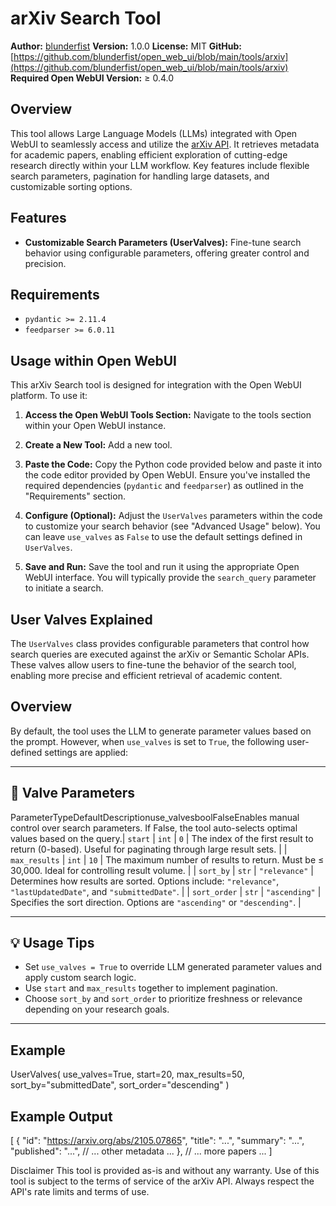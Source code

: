 # arXiv Search Tool

**Author:** [blunderfist](https://github.com/blunderfist)
**Version:** 1.0.0
**License:** MIT
**GitHub:** [https://github.com/blunderfist/open_web_ui/blob/main/tools/arxiv](https://github.com/blunderfist/open_web_ui/blob/main/tools/arxiv)
**Required Open WebUI Version:** ≥ 0.4.0

## Overview

This tool allows Large Language Models (LLMs) integrated with Open WebUI to seamlessly access and utilize the [arXiv API](https://info.arxiv.org/help/api/user-manual.htm).  It retrieves metadata for academic papers, enabling efficient exploration of cutting-edge research directly within your LLM workflow.  Key features include flexible search parameters, pagination for handling large datasets, and customizable sorting options.

## Features

* **Customizable Search Parameters (UserValves):**  Fine-tune search behavior using configurable parameters, offering greater control and precision.


## Requirements

* `pydantic >= 2.11.4`
* `feedparser >= 6.0.11`

## Usage within Open WebUI

This arXiv Search tool is designed for integration with the Open WebUI platform.  To use it:

1. **Access the Open WebUI Tools Section:**  Navigate to the tools section within your Open WebUI instance.

2. **Create a New Tool:**  Add a new tool.

3. **Paste the Code:** Copy the Python code provided below and paste it into the code editor provided by Open WebUI.  Ensure you've installed the required dependencies (`pydantic` and `feedparser`) as outlined in the "Requirements" section.

4. **Configure (Optional):** Adjust the `UserValves` parameters within the code to customize your search behavior (see "Advanced Usage" below).  You can leave `use_valves` as `False` to use the default settings defined in `UserValves`.

5. **Save and Run:** Save the tool and run it using the appropriate Open WebUI interface.  You will typically provide the `search_query` parameter to initiate a search.


## User Valves Explained

The `UserValves` class provides configurable parameters that control how search queries are executed against the arXiv or Semantic Scholar APIs. These valves allow users to fine-tune the behavior of the search tool, enabling more precise and efficient retrieval of academic content.

## Overview

By default, the tool uses the LLM to generate parameter values based on the prompt. However, when `use_valves` is set to `True`, the following user-defined settings are applied:

---

## 🔧 Valve Parameters

ParameterTypeDefaultDescriptionuse_valvesboolFalseEnables manual control over search parameters. If False, the tool auto-selects optimal values based on the query.| `start`        | `int`    | `0`     | The index of the first result to return (0-based). Useful for paginating through large result sets. |
| `max_results`  | `int`    | `10`    | The maximum number of results to return. Must be ≤ 30,000. Ideal for controlling result volume. |
| `sort_by`      | `str`    | `"relevance"` | Determines how results are sorted. Options include: `"relevance"`, `"lastUpdatedDate"`, and `"submittedDate"`. |
| `sort_order`   | `str`    | `"ascending"` | Specifies the sort direction. Options are `"ascending"` or `"descending"`. |

---

## 💡 Usage Tips

- Set `use_valves = True` to override LLM generated parameter values and apply custom search logic.
- Use `start` and `max_results` together to implement pagination.
- Choose `sort_by` and `sort_order` to prioritize freshness or relevance depending on your research goals.

---

## Example

UserValves(
    use_valves=True,
    start=20,
    max_results=50,
    sort_by="submittedDate",
    sort_order="descending"
)

## Example Output
[
  {
    "id": "https://arxiv.org/abs/2105.07865",
    "title": "...",
    "summary": "...",
    "published": "...",
    // ... other metadata ...
  },
  // ... more papers ...
]


Disclaimer
This tool is provided as-is and without any warranty. Use of this tool is subject to the terms of service of the arXiv API. Always respect the API's rate limits and terms of use.
